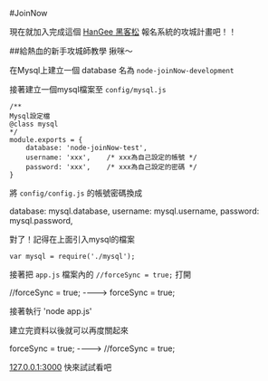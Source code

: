 #JoinNow

現在就加入完成這個 [HanGee 黑客松](http://hackathon.tw/) 報名系統的攻城計畫吧！！

##給熱血的新手攻城師教學 揪咪～

在Mysql上建立一個 database 名為 `node-joinNow-development`

接著建立一個mysql檔案至 ``config/mysql.js``

	/**
	Mysql設定檔
	@class mysql
	*/
	module.exports = {
	    database: 'node-joinNow-test',
    	username: 'xxx',	/* xxx為自己設定的帳號 */
    	password: 'xxx',	/* xxx為自己設定的密碼 */
	}

將 `config/config.js` 的帳號密碼換成
  
  database: mysql.database,
	username: mysql.username,
	password: mysql.password,	

對了！記得在上面引入mysql的檔案

	var mysql = require('./mysql');

接著把 `app.js` 檔案內的 `//forceSync = true;` 打開

  //forceSync = true;  ---->  forceSync = true;

接著執行 'node app.js'

建立完資料以後就可以再度關起來

  forceSync = true;  ---->  //forceSync = true;
	
[127.0.0.1:3000](127.0.0.1:3000) 快來試試看吧

